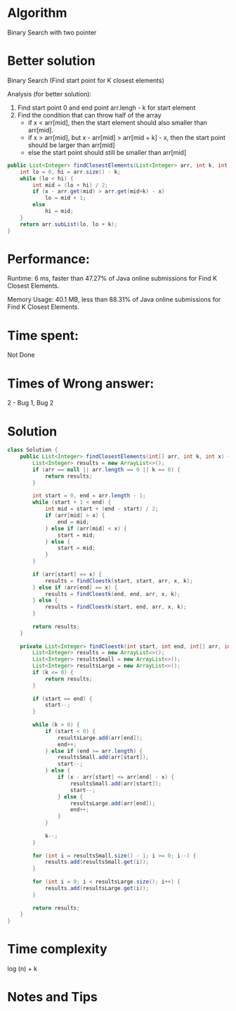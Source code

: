 # Algorithm

Binary Search with two pointer

# Better solution 

Binary Search (Find start point for K closest elements)

Analysis (for better solution):

1. Find start point 0 and end point arr.lengh - k for start element
2. Find the condition that can throw half of the array
   - if x < arr[mid], then the start element should also smaller than arr[mid]. 
   - if x > arr[mid], but x - arr[mid] > arr[mid + k] - x, then the start point should be larger than arr[mid] 
   - else the start point should still be smaller than arr[mid]

```java
public List<Integer> findClosestElements(List<Integer> arr, int k, int x) {
    int lo = 0, hi = arr.size() - k;
    while (lo < hi) {
        int mid = (lo + hi) / 2;
        if (x - arr.get(mid) > arr.get(mid+k) - x)
            lo = mid + 1;
        else
            hi = mid;
    }
    return arr.subList(lo, lo + k);
}
```

# Performance:

Runtime: 6 ms, faster than 47.27% of Java online submissions for Find K Closest Elements.

Memory Usage: 40.1 MB, less than 88.31% of Java online submissions for Find K Closest Elements.

# Time spent:

Not Done

# Times of Wrong answer:

2 - Bug 1, Bug 2

# Solution

```java
class Solution {
    public List<Integer> findClosestElements(int[] arr, int k, int x) {
        List<Integer> results = new ArrayList<>();
        if (arr == null || arr.length == 0 || k == 0) {
            return results;
        }
        
        int start = 0, end = arr.length - 1;
        while (start + 1 < end) {
            int mid = start + (end - start) / 2;
            if (arr[mid] > x) {
                end = mid;
            } else if (arr[mid] < x) {
                start = mid;
            } else {
                start = mid;
            }
        }
        
        if (arr[start] == x) {
            results = findCloestk(start, start, arr, x, k);
        } else if (arr[end] == x) {
            results = findCloestk(end, end, arr, x, k);
        } else {
            results = findCloestk(start, end, arr, x, k);
        }
        
        return results;
    }
    
    private List<Integer> findCloestk(int start, int end, int[] arr, int x, int k) {
        List<Integer> results = new ArrayList<>();
        List<Integer> resultsSmall = new ArrayList<>();
        List<Integer> resultsLarge = new ArrayList<>();
        if (k <= 0) {
            return results;
        }
        
        if (start == end) {
            start--;
        }        
        
        while (k > 0) {
            if (start < 0) {
                resultsLarge.add(arr[end]);
                end++;
            } else if (end >= arr.length) {
                resultsSmall.add(arr[start]);
                start--;
            } else {
                if (x - arr[start] <= arr[end] - x) {
                    resultsSmall.add(arr[start]);
                    start--;
                } else {
                    resultsLarge.add(arr[end]);
                    end++;
                }
            }
            
            k--;      
        }
        
        for (int i = resultsSmall.size() - 1; i >= 0; i--) {
            results.add(resultsSmall.get(i));
        }
        
        for (int i = 0; i < resultsLarge.size(); i++) {
            results.add(resultsLarge.get(i));
        }
        
        return results;
    }
}
```

# Time complexity

log (n) + k

# Notes and Tips

